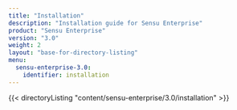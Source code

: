```yaml
---
title: "Installation"
description: "Installation guide for Sensu Enterprise"
product: "Sensu Enterprise"
version: "3.0"
weight: 2
layout: "base-for-directory-listing"
menu:
  sensu-enterprise-3.0:
    identifier: installation
---
```


{{< directoryListing "content/sensu-enterprise/3.0/installation" >}}
